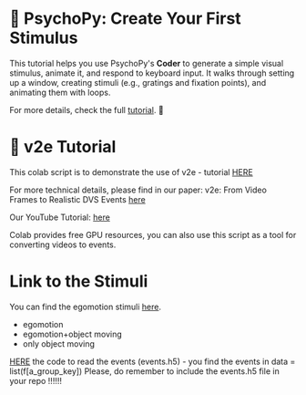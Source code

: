 # 🎨 PsychoPy: Create Your First Stimulus

This tutorial helps you use PsychoPy's **Coder** to generate a simple visual stimulus, animate it, and respond to keyboard input. It walks through setting up a window, creating stimuli (e.g., gratings and fixation points), and animating them with loops.

For more details, check the full [tutorial](https://www.psychopy.org/coder/tutorial1.html). 🎉


# 🤖 v2e Tutorial

This colab script is to demonstrate the use of v2e - tutorial [HERE](https://colab.research.google.com/drive/1czx-GJnx-UkhFVBbfoACLVZs8cYlcr_M?usp=sharing#scrollTo=28paqWVLhe0p)

For more technical details, please find in our paper: v2e: From Video Frames to Realistic DVS Events [here](https://arxiv.org/abs/2006.07722)

Our YouTube Tutorial: [here](https://www.youtube.com/watch?v=THJqRC_q2kY&t)

Colab provides free GPU resources, you can also use this script as a tool for converting videos to events.

# Link to the Stimuli

You can find the egomotion stimuli [here](https://campuscvut-my.sharepoint.com/:f:/r/personal/dangegiu_cvut_cz/Documents/egomotionstimuli?csf=1&web=1&e=7dDRzB).

- egomotion
- egomotion+object moving
- only object moving

[HERE](https://github.com/neuromorphs/attention-egomotion/blob/robot-attention/ReadEvents.py) the code to read the events (events.h5) - you find the events in data = list(f[a_group_key])
Please, do remember to include the events.h5 file in your repo !!!!!!
